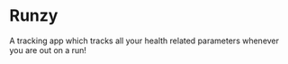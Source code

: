 # Runzy
A tracking app which tracks all your health related parameters whenever you are out on a run!
